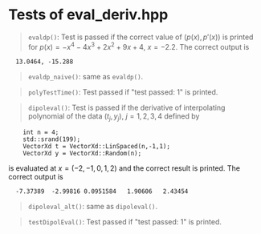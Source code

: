 

# Tests of eval_deriv.hpp

> `evaldp()`: Test is passed if the correct value of $(p(x),p'(x))$ is printed for $p(x) = -x^4 - 4x^3 + 2x^2 + 9x + 4$,  $x = -2.2$.
The correct output is
```
  13.0464, -15.288
```

> `evaldp_naive()`: same as `evaldp()`.

> `polyTestTime()`: Test passed if "test passed: 1" is printed.

> `dipoleval()`: Test is passed if the derivative of interpolating polynomial of the data $(t_j,y_j),\ j=1,2,3,4$ defined by
```
    int n = 4;
    std::srand(199);
    VectorXd t = VectorXd::LinSpaced(n,-1,1);
    VectorXd y = VectorXd::Random(n);
```
is evaluated at $x=(-2, -1,  0,  1,  2)$ and the correct result is printed.
The correct output is 
```
  -7.37389  -2.99816 0.0951584   1.90606   2.43454
```

> `dipoleval_alt()`: same as `dipoleval()`.

> `testDipolEval()`: Test passed if "test passed: 1" is printed.